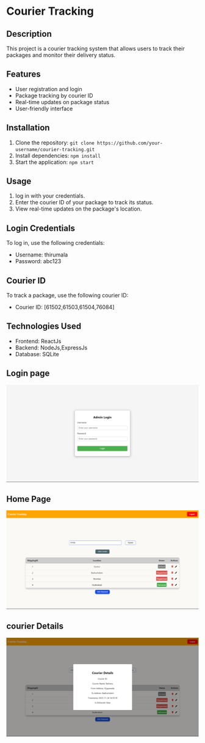 
# Courier Tracking

## Description
This project is a courier tracking system that allows users to track their packages and monitor their delivery status.

## Features
- User registration and login
- Package tracking by courier ID
- Real-time updates on package status
- User-friendly interface

## Installation
1. Clone the repository: `git clone https://github.com/your-username/courier-tracking.git`
2. Install dependencies: `npm install`
3. Start the application: `npm start`

## Usage
1. log in with your credentials.
2. Enter the courier ID of your package to track its status.
3. View real-time updates on the package's location.

## Login Credentials
To log in, use the following credentials:
- Username: thirumala
- Password: abc123

## Courier ID
To track a package, use the following courier ID:
- Courier ID: [61502,61503,61504,76084]

## Technologies Used
- Frontend: ReactJs
- Backend: NodeJs,ExpressJs
- Database: SQLite

## Login page

![Image](webImages/login-page.png)

## Home Page 

![Image](webImages/home-page.png) 

## courier Details 

![Image](webImages/home-page-2.png)



